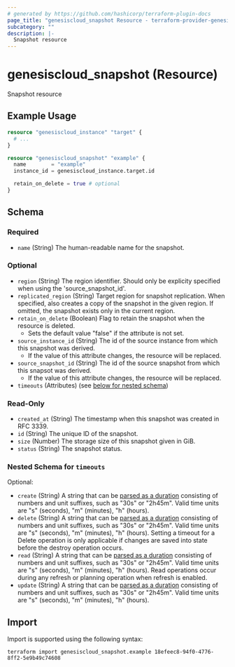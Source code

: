 ```yaml
---
# generated by https://github.com/hashicorp/terraform-plugin-docs
page_title: "genesiscloud_snapshot Resource - terraform-provider-genesiscloud"
subcategory: ""
description: |-
  Snapshot resource
---
```


# genesiscloud_snapshot (Resource)

Snapshot resource

## Example Usage

```terraform
resource "genesiscloud_instance" "target" {
  # ...
}

resource "genesiscloud_snapshot" "example" {
  name        = "example"
  instance_id = genesiscloud_instance.target.id

  retain_on_delete = true # optional
}
```

<!-- schema generated by tfplugindocs -->
## Schema

### Required

- `name` (String) The human-readable name for the snapshot.

### Optional

- `region` (String) The region identifier. Should only be explicity specified when using the 'source_snapshot_id'.
- `replicated_region` (String) Target region for snapshot replication. When specified, also creates a copy of the snapshot in the given region. If omitted, the snapshot exists only in the current region.
- `retain_on_delete` (Boolean) Flag to retain the snapshot when the resource is deleted.
  - Sets the default value "false" if the attribute is not set.
- `source_instance_id` (String) The id of the source instance from which this snapshot was derived.
  - If the value of this attribute changes, the resource will be replaced.
- `source_snapshot_id` (String) The id of the source snapshot from which this snapsot was derived.
  - If the value of this attribute changes, the resource will be replaced.
- `timeouts` (Attributes) (see [below for nested schema](#nestedatt--timeouts))

### Read-Only

- `created_at` (String) The timestamp when this snapshot was created in RFC 3339.
- `id` (String) The unique ID of the snapshot.
- `size` (Number) The storage size of this snapshot given in GiB.
- `status` (String) The snapshot status.

<a id="nestedatt--timeouts"></a>
### Nested Schema for `timeouts`

Optional:

- `create` (String) A string that can be [parsed as a duration](https://pkg.go.dev/time#ParseDuration) consisting of numbers and unit suffixes, such as "30s" or "2h45m". Valid time units are "s" (seconds), "m" (minutes), "h" (hours).
- `delete` (String) A string that can be [parsed as a duration](https://pkg.go.dev/time#ParseDuration) consisting of numbers and unit suffixes, such as "30s" or "2h45m". Valid time units are "s" (seconds), "m" (minutes), "h" (hours). Setting a timeout for a Delete operation is only applicable if changes are saved into state before the destroy operation occurs.
- `read` (String) A string that can be [parsed as a duration](https://pkg.go.dev/time#ParseDuration) consisting of numbers and unit suffixes, such as "30s" or "2h45m". Valid time units are "s" (seconds), "m" (minutes), "h" (hours). Read operations occur during any refresh or planning operation when refresh is enabled.
- `update` (String) A string that can be [parsed as a duration](https://pkg.go.dev/time#ParseDuration) consisting of numbers and unit suffixes, such as "30s" or "2h45m". Valid time units are "s" (seconds), "m" (minutes), "h" (hours).

## Import

Import is supported using the following syntax:

```shell
terraform import genesiscloud_snapshot.example 18efeec8-94f0-4776-8ff2-5e9b49c74608
```
